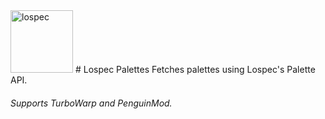 <img src="[drawing.jpg](https://github.com/user-attachments/assets/28f472e6-cfc1-4741-a6ed-d0f803ffd6b9)" alt="lospec" style="width:100px;"/>
# Lospec Palettes
Fetches palettes using Lospec's Palette API.

###### Supports TurboWarp and PenguinMod.
